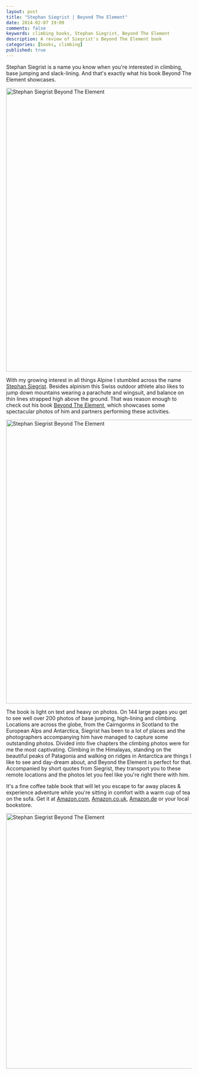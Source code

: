 ```yaml
---
layout: post
title: "Stephan Siegrist | Beyond The Element"
date: 2014-02-07 19:09
comments: false
keywords: climbing books, Stephan Siegrist, Beyond The Element
description: A review of Siegrist's Beyond The Element book
categories: [books, climbing]
published: true
---
```


Stephan Siegrist is a name you know when you're interested in climbing, base jumping and slack-lining. And that's exactly what his book Beyond The Element showcases.

<a href="http://www.flickr.com/photos/hendrikmorkel/12362326403/" title="Stephan Siegrist Beyond The Element by HendrikMorkel, on Flickr"><img src="http://farm4.staticflickr.com/3814/12362326403_4c82c7a882_b.jpg" width="1024" height="768" alt="Stephan Siegrist Beyond The Element"></a>

<!-- more -->

With my growing interest in all things Alpine I stumbled across the name [Stephan Siegrist](http://www.stephan-siegrist.ch/de/home). Besides alpinism this Swiss outdoor athlete also likes to jump down mountains wearing a parachute and wingsuit, and balance on thin lines strapped high above the ground. That was reason enough to check out his book [Beyond The Element](http://www.delius-klasing.de/buecher/Beyond+the+Element.139497.html), which showcases some spectacular photos of him and partners performing these activities.

<a href="http://www.flickr.com/photos/hendrikmorkel/12362599704/" title="Stephan Siegrist Beyond The Element"><img src="http://farm6.staticflickr.com/5518/12362599704_f99e4c0afb_b.jpg" width="1024" height="768" alt="Stephan Siegrist Beyond The Element"></a>

The book is light on text and heavy on photos. On 144 large pages you get to see well over 200 photos of base jumping, high-lining and climbing. Locations are across the globe, from the Cairngorms in Scotland to the European Alps and Antarctica, Siegrist has been to a lot of places and the photographers accompanying him have managed to capture some outstanding photos. Divided into five chapters the climbing photos were for me the most captivating. Climbing in the Himalayas, standing on the beautiful peaks of Patagonia and walking on ridges in Antarctica are things I like to see and day-dream about, and Beyond the Element is perfect for that. Accompanied by short quotes from Siegrist, they transport you to these remote locations and the photos let you feel like you're right there with him.

It's a fine coffee table book that will let you escape to far away places & experience adventure while you're sitting in comfort with a warm cup of tea on the sofa. Get it at [Amazon.com](http://amzn.to/1duyn5x), [Amazon.co.uk](http://amzn.to/1lFbaYr), [Amazon.de](http://amzn.to/1e8tbnP) or your local bookstore.

<a href="http://www.flickr.com/photos/hendrikmorkel/12362328043/" title="Stephan Siegrist Beyond The Element by HendrikMorkel, on Flickr"><img src="http://farm4.staticflickr.com/3773/12362328043_6f7e29a52e_b.jpg" width="1024" height="691" alt="Stephan Siegrist Beyond The Element"></a>
